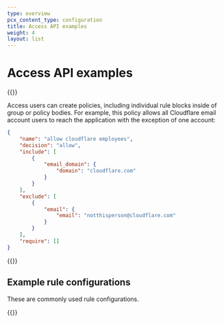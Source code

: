 ```yaml
---
type: overview
pcx_content_type: configuration
title: Access API examples
weight: 4
layout: list
---
```


# Access API examples

{{<content-column>}}

Access users can create policies, including individual rule blocks inside of group or policy bodies. For example, this policy allows all Cloudflare email account users to reach the application with the exception of one account:

```json
{
	"name": "allow cloudflare employees",
	"decision": "allow",
	"include": [
		{
			"email_domain": {
				"domain": "cloudflare.com"
			}
		}
	],
	"exclude": [
		{
			"email": {
				"email": "notthisperson@cloudflare.com"
			}
		}
	],
	"require": []
}
```

{{</content-column>}}

## Example rule configurations

These are commonly used rule configurations.

{{<list-examples>}}
